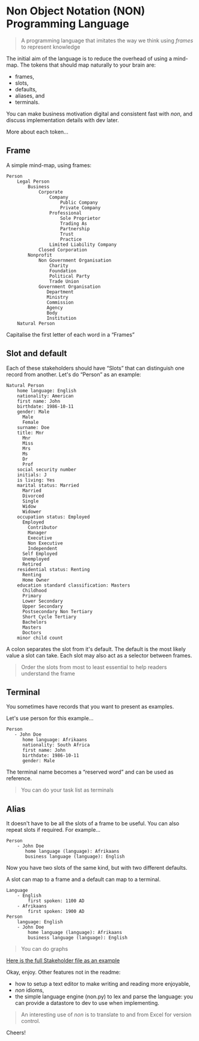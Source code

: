# Non Object Notation (NON) Programming Language

> A programming language that imitates the way we think using _frames_ to represent knowledge

The initial aim of the language is to reduce the overhead of using a mind-map. The tokens that should map naturally to your brain are:
* frames,
* slots,
* defaults,
* aliases, and
* terminals.

You can make business motivation digital and consistent fast with _non_, and discuss implementation details with dev later.

More about each token...

Frame
-----
A simple mind-map, using frames:

```
Person
    Legal Person
        Business
            Corporate
                Company
                    Public Company
                    Private Company
                Professional
                    Sole Proprietor
                    Trading As
                    Partnership
                    Trust
                    Practice
                Limited Liability Company
            Closed Corporation
        Nonprofit
            Non Government Organisation
                Charity
                Foundation
                Political Party
                Trade Union
            Government Organisation
               Department
               Ministry
               Commission
               Agency
               Body
               Institution
    Natural Person
````
Capitalise the first letter of each word in a “Frames”

Slot and default
----------------
Each of these stakeholders should have “Slots” that can distinguish one record from another.
Let's do “Person” as an example:
```
Natural Person
    home language: English
    nationality: American
    first name: John
    birthdate: 1986-10-11
    gender: Male
      Male
      Female
    surname: Doe
    title: Mnr
      Mnr
      Miss
      Mrs
      Ms
      Dr
      Prof
    social security number
    initials: J
    is living: Yes
    marital status: Married
      Married
      Divorced
      Single
      Widow
      Widower
    occupation status: Employed
      Employed
        Contributor
        Manager
        Executive
        Non Executive
        Independent
      Self Employed
      Unemployed
      Retired
    residential status: Renting
      Renting
      Home Owner
    education standard classification: Masters
      Childhood
      Primary
      Lower Secondary
      Upper Secondary
      Postsecondary Non Tertiary
      Short Cycle Tertiary
      Bachelors
      Masters
      Doctors
    minor child count
```
A colon separates the slot from it's default. The default is the most likely value a slot can take. Each slot may also act as a selector between frames.
> Order the slots from most to least essential to help readers understand the frame

Terminal
--------

You sometimes have records that you want to present as examples.

Let's use person for this example...
```
Person
   - John Doe
      home language: Afrikaans
      nationality: South Africa
      first name: John
      birthdate: 1986-10-11
      gender: Male
 ```
 The terminal name becomes a “reserved word” and can be used as reference.
> You can do your task list as terminals

 Alias
 -----
 It doesn't have to be all the slots of a frame to be useful. You can also repeat slots if required. For example...
 ```
 Person
     - John Doe
        home language (language): Afrikaans
        business language (language): English
```
Now you have two slots of the same kind, but with two different defaults.

A slot can map to a frame and a default can map to a terminal.

```
Language
    - English
        first spoken: 1100 AD
    - Afrikaans
        first spoken: 1900 AD
Person
    language: English
    - John Doe
        home language (language): Afrikaans
        business language (language): English
```
> You can do graphs

[Here is the full Stakeholder file as an example](https://github.com/Jakus23/non/blob/main/Stakeholder.non)

Okay, enjoy. Other features not in the readme:

* how to setup a text editor to make writing and reading more enjoyable,
* _non_ idioms,
* the simple language engine (non.py) to lex and parse the language: you can provide a datastore to dev to use when implementing.

> An interesting use of *non* is to translate to and from Excel for version control.

Cheers!
